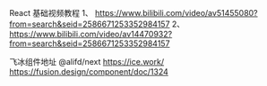 React 基础视频教程 
1、 https://www.bilibili.com/video/av51455080?from=search&seid=2586671253352984157
2、 https://www.bilibili.com/video/av14470932?from=search&seid=2586671253352984157            

飞冰组件地址 @alifd/next
https://ice.work/
https://fusion.design/component/doc/1324
